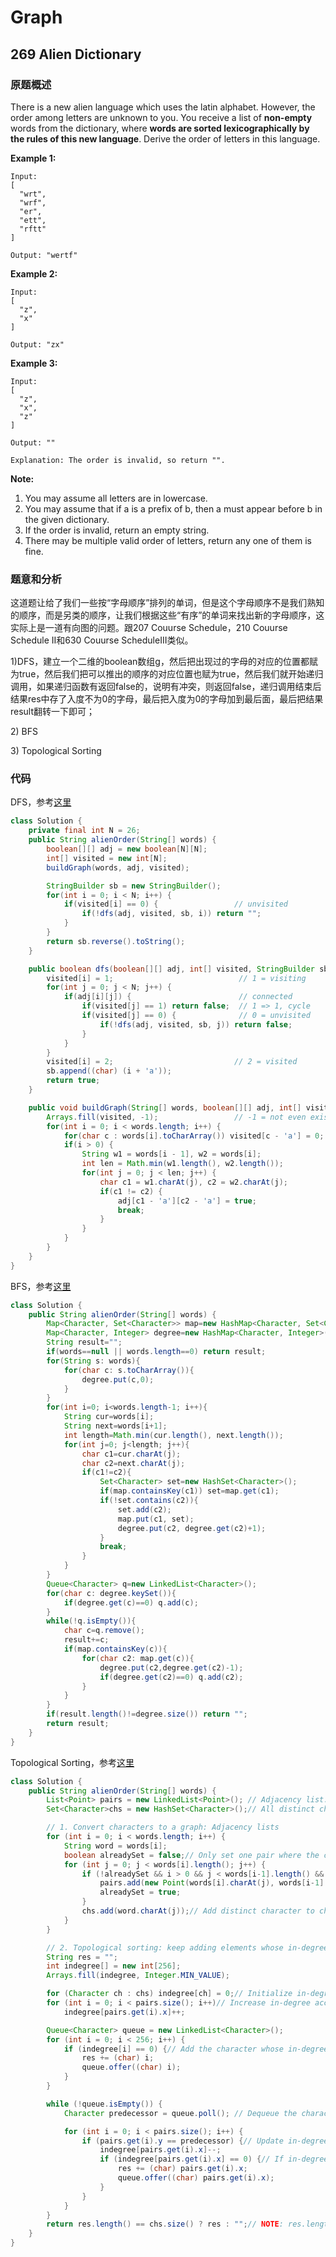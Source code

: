 # Graph

## 269 Alien Dictionary

### 原题概述

There is a new alien language which uses the latin alphabet. However, the order among letters are unknown to you. You receive a list of **non-empty** words from the dictionary, where **words are sorted lexicographically by the rules of this new language**. Derive the order of letters in this language.

**Example 1:**

```text
Input:
[
  "wrt",
  "wrf",
  "er",
  "ett",
  "rftt"
]

Output: "wertf"
```

**Example 2:**

```text
Input:
[
  "z",
  "x"
]

Output: "zx"
```

**Example 3:**

```text
Input:
[
  "z",
  "x",
  "z"
] 

Output: "" 

Explanation: The order is invalid, so return "".
```

**Note:**

1. You may assume all letters are in lowercase.
2. You may assume that if a is a prefix of b, then a must appear before b in the given dictionary.
3. If the order is invalid, return an empty string.
4. There may be multiple valid order of letters, return any one of them is fine.

### 题意和分析

这道题让给了我们一些按“字母顺序”排列的单词，但是这个字母顺序不是我们熟知的顺序，而是另类的顺序，让我们根据这些“有序”的单词来找出新的字母顺序，这实际上是一道有向图的问题。跟207 Couurse Schedule，210 Couurse Schedule II和630 Couurse ScheduleIII类似。

1\)DFS，建立一个二维的boolean数组g，然后把出现过的字母的对应的位置都赋为true，然后我们把可以推出的顺序的对应位置也赋为true，然后我们就开始递归调用，如果递归函数有返回false的，说明有冲突，则返回false，递归调用结束后结果res中存了入度不为0的字母，最后把入度为0的字母加到最后面，最后把结果result翻转一下即可；

2\) BFS

3\) Topological Sorting

### 代码

DFS，参考[这里](https://leetcode.com/problems/alien-dictionary/discuss/70115/3ms-Clean-Java-Solution-%28DFS%29)

```java
class Solution {
    private final int N = 26;
    public String alienOrder(String[] words) {
        boolean[][] adj = new boolean[N][N];
        int[] visited = new int[N];
        buildGraph(words, adj, visited);

        StringBuilder sb = new StringBuilder();
        for(int i = 0; i < N; i++) {
            if(visited[i] == 0) {                 // unvisited
                if(!dfs(adj, visited, sb, i)) return "";
            }
        }
        return sb.reverse().toString();
    }

    public boolean dfs(boolean[][] adj, int[] visited, StringBuilder sb, int i) {
        visited[i] = 1;                            // 1 = visiting
        for(int j = 0; j < N; j++) {
            if(adj[i][j]) {                        // connected
                if(visited[j] == 1) return false;  // 1 => 1, cycle   
                if(visited[j] == 0) {              // 0 = unvisited
                    if(!dfs(adj, visited, sb, j)) return false;
                }
            }
        }
        visited[i] = 2;                           // 2 = visited
        sb.append((char) (i + 'a'));
        return true;
    }

    public void buildGraph(String[] words, boolean[][] adj, int[] visited) {
        Arrays.fill(visited, -1);                 // -1 = not even existed
        for(int i = 0; i < words.length; i++) {
            for(char c : words[i].toCharArray()) visited[c - 'a'] = 0;
            if(i > 0) {
                String w1 = words[i - 1], w2 = words[i];
                int len = Math.min(w1.length(), w2.length());
                for(int j = 0; j < len; j++) {
                    char c1 = w1.charAt(j), c2 = w2.charAt(j);
                    if(c1 != c2) {
                        adj[c1 - 'a'][c2 - 'a'] = true;
                        break;
                    }
                }
            }
        }
    }
}
```

BFS，参考[这里](https://leetcode.com/problems/alien-dictionary/discuss/70119/Java-AC-solution-using-BFS)

```java
class Solution {
    public String alienOrder(String[] words) {
        Map<Character, Set<Character>> map=new HashMap<Character, Set<Character>>();
        Map<Character, Integer> degree=new HashMap<Character, Integer>();
        String result="";
        if(words==null || words.length==0) return result;
        for(String s: words){
            for(char c: s.toCharArray()){
                degree.put(c,0);
            }
        }
        for(int i=0; i<words.length-1; i++){
            String cur=words[i];
            String next=words[i+1];
            int length=Math.min(cur.length(), next.length());
            for(int j=0; j<length; j++){
                char c1=cur.charAt(j);
                char c2=next.charAt(j);
                if(c1!=c2){
                    Set<Character> set=new HashSet<Character>();
                    if(map.containsKey(c1)) set=map.get(c1);
                    if(!set.contains(c2)){
                        set.add(c2);
                        map.put(c1, set);
                        degree.put(c2, degree.get(c2)+1);
                    }
                    break;
                }
            }
        }
        Queue<Character> q=new LinkedList<Character>();
        for(char c: degree.keySet()){
            if(degree.get(c)==0) q.add(c);
        }
        while(!q.isEmpty()){
            char c=q.remove();
            result+=c;
            if(map.containsKey(c)){
                for(char c2: map.get(c)){
                    degree.put(c2,degree.get(c2)-1);
                    if(degree.get(c2)==0) q.add(c2);
                }
            }
        }
        if(result.length()!=degree.size()) return "";
        return result;
    }
}
```

Topological Sorting，参考[这里](https://leetcode.com/problems/alien-dictionary/discuss/70169/My-Concise-JAVA-solution-based-on-Topological-Sorting)

```java
class Solution {
    public String alienOrder(String[] words) {
        List<Point> pairs = new LinkedList<Point>(); // Adjacency list: pair = (node, node's predecessor)
        Set<Character>chs = new HashSet<Character>();// All distinct characters

        // 1. Convert characters to a graph: Adjacency lists 
        for (int i = 0; i < words.length; i++) {
            String word = words[i];
            boolean alreadySet = false;// Only set one pair where the characters at the same position differs in two neighbor rows. e.g. "wrtk" < "wrfp"=> 't' < 'f'
            for (int j = 0; j < words[i].length(); j++) {
                if (!alreadySet && i > 0 && j < words[i-1].length() && words[i].charAt(j) != words[i-1].charAt(j)) {// Set dependency of two characters by comparing two neighbor rows. 
                    pairs.add(new Point(words[i].charAt(j), words[i-1].charAt(j)));
                    alreadySet = true;
                }
                chs.add(word.charAt(j));// Add distinct character to chs set
            }
        }

        // 2. Topological sorting: keep adding elements whose in-degree is 0
        String res = "";
        int indegree[] = new int[256];
        Arrays.fill(indegree, Integer.MIN_VALUE);

        for (Character ch : chs) indegree[ch] = 0;// Initialize in-degree of the distinct characters in the words list
        for (int i = 0; i < pairs.size(); i++)// Increase in-degree according to the dependency of pairs list
            indegree[pairs.get(i).x]++;

        Queue<Character> queue = new LinkedList<Character>();
        for (int i = 0; i < 256; i++) {
            if (indegree[i] == 0) {// Add the character whose in-degree = 0, which means it doesn't have any predecessor 
                res += (char) i;
                queue.offer((char) i);
            }
        }

        while (!queue.isEmpty()) {
            Character predecessor = queue.poll(); // Dequeue the character whose in-degree = 0 from queue

            for (int i = 0; i < pairs.size(); i++) {
                if (pairs.get(i).y == predecessor) {// Update in-degree: decrease 1 to the successors of the character whose in-degree = 0
                    indegree[pairs.get(i).x]--;
                    if (indegree[pairs.get(i).x] == 0) {// If in-degree = 0, add the character to the queue, and append it to the result string
                        res += (char) pairs.get(i).x;
                        queue.offer((char) pairs.get(i).x);
                    }
                }
            }
        }
        return res.length() == chs.size() ? res : "";// NOTE: res.length should equal the size of distinct characters, otherwise a cycle must exist 
    }
}
```

